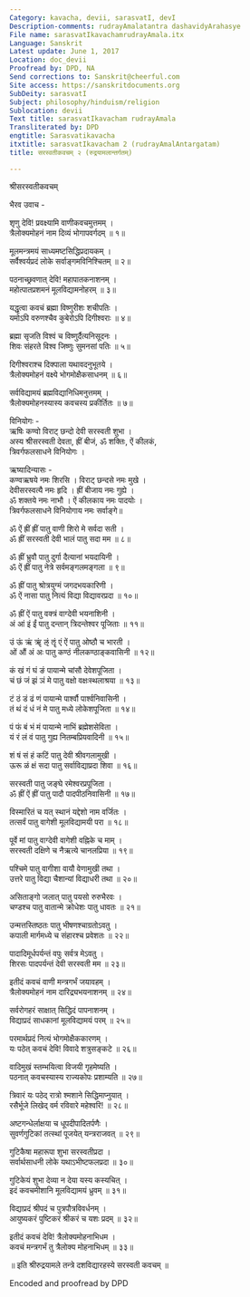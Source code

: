 ```yaml
---
Category: kavacha, devii, sarasvatI, devI
Description-comments: rudrayAmalatantra dashavidyArahasye
File name: sarasvatIkavachamrudrayAmala.itx
Language: Sanskrit
Latest update: June 1, 2017
Location: doc_devii
Proofread by: DPD, NA
Send corrections to: Sanskrit@cheerful.com
Site access: https://sanskritdocuments.org
SubDeity: sarasvatI
Subject: philosophy/hinduism/religion
Sublocation: devii
Text title: sarasvatIkavacham rudrayAmala
Transliterated by: DPD
engtitle: Sarasvatikavacha
itxtitle: sarasvatIkavacham 2 (rudrayAmalAntargatam)
title: सरस्वतीकवचम् २ (रुद्रयामलान्तर्गतम्)

---
```

  
 श्रीसरस्वतीकवचम्   
  
भैरव उवाच -  
  
शृणु देवि! प्रवक्ष्यामि वाणीकवचमुत्तमम् ।  
त्रैलोक्यमोहनं नाम दिव्यं भोगापवर्गदम् ॥ १॥  
  
मूलमन्त्रमयं साध्यमष्टसिद्धिप्रदायकम् ।  
सर्वैश्वर्यप्रदं लोके सर्वाङ्गमविनिश्चितम् ॥ २॥  
  
पठनाच्छ्रवणात् देवि! महापातकनाशनम् ।  
महोत्पातप्रशमनं मूलविद्यामनोहरम् ॥ ३॥  
  
यद्धृत्वा कवचं ब्रह्मा विष्णुरीशः शचीपतिः ।  
यमोऽपि वरुणश्चैव कुबेरोऽपि दिगीश्वराः ॥ ४॥  
  
ब्रह्मा सृजति विश्वं च विष्णुर्दैत्यनिसूदनः ।  
शिवः संहरते विश्व जिष्णुः सुमनसां पतिः ॥ ५॥  
  
दिगीश्वराश्च दिक्पाला यथावदनुभूतये ।  
त्रैलोक्यमोहनं वक्ष्ये भोगमोक्षैकसाधनम् ॥ ६॥  
  
सर्वविद्यामयं ब्रह्मविद्यानिधिमनुत्तमम् ।  
त्रैलोक्यमोहनस्यास्य कवचस्य प्रकीर्तितः ॥ ७॥  
  
विनियोगः -  
ऋषिः कण्वो विराट् छन्दो देवी सरस्वती शुभा ।  
अस्य श्रीसरस्वती देवता, ह्रीं बीजं, ॐ शक्तिः, ऐं कीलकं,  
त्रिवर्गफलसाधने विनियोगः ।  
  
ऋष्यादिन्यासः -  
कण्वऋषये नमः शिरसि । विराट् छन्दसे नमः मुखे ।  
देवीसरस्वत्यै नमः हृदि । ह्रीं बीजाय नमः गुह्ये ।  
ॐ शक्तये नमः नाभौ । ऐं कीलकाय नमः पादयोः ।  
त्रिवर्गफलसाधने विनियोगाय नमः सर्वाङ्गे॥  
  
ॐ ऐं ह्रीं ह्रीं पातु वाणी शिरो मे सर्वदा सती ।  
ॐ ह्रीं सरस्वती देवी भालं पातु सदा मम ॥ ८॥  
  
ॐ ह्रीं भ्रुवौ पातु दुर्गा दैत्यानां भयदायिनी ।  
ॐ ऐं ह्रीं पातु नेत्रे सर्वमङ्गलमङ्गला ॥ ९॥  
  
ॐ ह्रीं पातु श्रोत्रयुग्मं जगदभयकारिणी ।  
ॐ ऐं नासा पातु नित्यं विद्या विद्यावरप्रदा ॥ १०॥  
  
ॐ ह्रीं ऐं पातु वक्त्रं वाग्देवी भयनाशिनी ।  
अं आं इं ईं पातु दन्तान् त्रिदन्तेश्वर पूजिताः ॥ ११॥  
  
उं ऊं ऋं ॠं ऌं ॡं एं ऐं पातु ओष्ठौ च भारती ।  
ओं औं अं अः पातु कण्ठं नीलकण्ठाङ्कवासिनी ॥ १२॥  
  
कं खं गं घं ङं पायान्मे चांसौ देवेशपूजिता ।  
चं छं जं झं ञं मे पातु वक्षो वक्षःस्थलाश्रया ॥ १३॥  
  
टं ठं डं ढं णं पायान्मे पार्श्वौ पार्श्वनिवासिनी ।  
तं थं दं धं नं मे पातु मध्ये लोकेशपूजिता ॥ १४॥  
  
पं फं बं भं मं पायान्मे नाभिं ब्रह्मेशसेविता ।  
यं रं लं वं पातु गुह्य नितम्बप्रियवादिनी ॥ १५॥  
  
शं षं सं हं कटिं पातु देवी श्रीवगलामुखी ।  
ऊरू ळं क्षं सदा पातु सर्वाविद्याप्रदा शिवा ॥ १६॥  
  
सरस्वती पातु जङ्घे रमेश्वरप्रपूजिता ।  
ॐ ह्रीं ऐं ह्रीं पातु पादौ पादपीठनिवासिनी ॥ १७॥  
  
विस्मारितं च यत् स्थानं यद्देशो नाम वर्जितः ।  
तत्सर्वं पातु वागेशी मूलविद्यामयी परा ॥ १८॥  
  
पूर्वे मां पातु वाग्देवी वागेशी वह्निके च माम् ।  
सरस्वती दक्षिणे च नैऋत्ये चानलप्रिया ॥ १९॥  
  
पश्चिमे पातु वागीशा वायौ वेणामुखी तथा ।  
उत्तरे पातु विद्या चैशान्यां विद्याधरी तथा ॥ २०॥  
  
असिताङ्गो जलात् पातु पयसो रुरुभैरवः ।  
चण्डश्च पातु वातान्मे क्रोधेशः पातु धावतः ॥ २१॥  
  
उन्मत्तस्तिष्ठतः पातु भीषणश्चाग्रतोऽवतु ।  
कपाली मार्गमध्ये च संहारश्च प्रवेशतः ॥ २२॥  
  
पादादिमूर्धपर्यन्तं वपुः सर्वत्र मेऽवतु ।  
शिरसः पादपर्यन्तं देवी सरस्वती मम ॥ २३॥  
  
इतीदं कवचं वाणी मन्त्रगर्भं जयावहम् ।  
त्रैलोक्यमोहनं नाम दारिद्र्यभयनाशनम् ॥ २४॥  
  
सर्वरोगहरं साक्षात् सिद्धिदं पापनाशनम् ।  
विद्याप्रदं साधकानां मूलविद्यामयं परम् ॥ २५॥  
  
परमार्थप्रदं नित्यं भोगमोक्षैककारणम् ।  
यः पठेत् कवचं देवि! विवादे शत्रुसङ्कटे ॥ २६॥  
  
वादिमुखं स्तम्भयित्वा विजयी गृहमेष्यति ।  
पठनात् कवचस्यास्य राज्यकोपः प्रशाम्यति ॥ २७॥  
  
त्रिवारं यः पठेद् रात्रो श्मशाने सिद्धिमाप्नुयात् ।  
रसैर्भूजे लिखेद् वर्म रविवारे महेश्वरि! ॥ २८॥  
  
अष्टगन्धेर्लाक्षया च धूपदीपादितर्पणैः ।  
सुवर्णगुटिकां तत्स्थां पूजयेत् यन्त्रराजवत् ॥ २९॥  
  
गुटिकैषा महारूपा शुभा सरस्वतीप्रदा ।  
सर्वार्थसाधनी लोके यथाऽभीष्टफलप्रदा ॥ ३०॥  
  
गुटिकेयं शुभा देव्या न देया यस्य कस्यचित् ।  
इदं कवचमीशानि मूलविद्यामयं ध्रुवम् ॥ ३१॥  
  
विद्याप्रदं श्रीपदं च पुत्रपौत्रविवर्धनम् ।  
आयुष्यकरं पुष्टिकरं श्रीकरं च यशः प्रदम् ॥ ३२॥  
  
इतीदं कवचं देवि! त्रैलोक्यमोहनाभिधम ।  
कवचं मन्त्रगर्भं तु त्रैलोक्य मोहनाभिधम् ॥ ३३॥  
  
॥ इति श्रीरुद्रयामले तन्त्रे दशविद्यारहस्ये सरस्वती कवचम् ॥  
  
  
Encoded and proofread by DPD  
  
